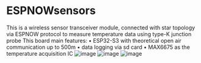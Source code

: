 # ESPNOWsensors
This is a wireless sensor transceiver module, connected with star topology via ESPNOW protocol to measure temperature data using type-K junction probe
This board main features:
• ESP32-S3 with theoretical open air communication up to 500m
• data logging via sd card
• MAX6675 as the temperature acquisition IC
![image](https://github.com/AmirulAminGH/ESPNOWsensors/assets/87349346/644c4e4d-79b9-4c7f-a73a-d2ad8e505660)
![image](https://github.com/AmirulAminGH/ESPNOWsensors/assets/87349346/660769a9-d2dd-4a6a-b0a6-164bb200f541)
![image](https://github.com/AmirulAminGH/ESPNOWsensors/assets/87349346/1a399674-bf97-4e40-95c3-d7cdc7336b50)

